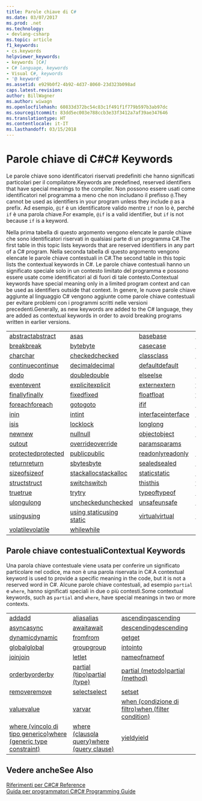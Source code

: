 ```yaml
---
title: Parole chiave di C#
ms.date: 03/07/2017
ms.prod: .net
ms.technology:
- devlang-csharp
ms.topic: article
f1_keywords:
- cs.keywords
helpviewer_keywords:
- keywords [C#]
- C# language, keywords
- Visual C#, keywords
- '@ keyword'
ms.assetid: e929b0f2-4b92-4d37-8060-23d323b098ad
caps.latest.revision: 
author: BillWagner
ms.author: wiwagn
ms.openlocfilehash: 60833d372bc54c83c1f491f1f779b597b3ab97dc
ms.sourcegitcommit: 83dd5ec003e788ccb3e33f3412a7af39ae347646
ms.translationtype: HT
ms.contentlocale: it-IT
ms.lasthandoff: 03/15/2018
---
```

# <a name="c-keywords"></a><span data-ttu-id="5b125-102">Parole chiave di C#</span><span class="sxs-lookup"><span data-stu-id="5b125-102">C# Keywords</span></span>
<span data-ttu-id="5b125-103">Le parole chiave sono identificatori riservati predefiniti che hanno significati particolari per il compilatore.</span><span class="sxs-lookup"><span data-stu-id="5b125-103">Keywords are predefined, reserved identifiers that have special meanings to the compiler.</span></span> <span data-ttu-id="5b125-104">Non possono essere usati come identificatori nel programma a meno che non includano il prefisso `@`.</span><span class="sxs-lookup"><span data-stu-id="5b125-104">They cannot be used as identifiers in your program unless they include `@` as a prefix.</span></span> <span data-ttu-id="5b125-105">Ad esempio, `@if` è un identificatore valido mentre `if` non lo è, perché `if` è una parola chiave.</span><span class="sxs-lookup"><span data-stu-id="5b125-105">For example, `@if` is a valid identifier, but `if` is not because `if` is a keyword.</span></span>  
  
 <span data-ttu-id="5b125-106">Nella prima tabella di questo argomento vengono elencate le parole chiave che sono identificatori riservati in qualsiasi parte di un programma C#.</span><span class="sxs-lookup"><span data-stu-id="5b125-106">The first table in this topic lists keywords that are reserved identifiers in any part of a C# program.</span></span> <span data-ttu-id="5b125-107">Nella seconda tabella di questo argomento vengono elencate le parole chiave contestuali in C#.</span><span class="sxs-lookup"><span data-stu-id="5b125-107">The second table in this topic lists the contextual keywords in C#.</span></span> <span data-ttu-id="5b125-108">Le parole chiave contestuali hanno un significato speciale solo in un contesto limitato del programma e possono essere usate come identificatori al di fuori di tale contesto.</span><span class="sxs-lookup"><span data-stu-id="5b125-108">Contextual keywords have special meaning only in a limited program context and can be used as identifiers outside that context.</span></span> <span data-ttu-id="5b125-109">In genere, le nuove parole chiave aggiunte al linguaggio C# vengono aggiunte come parole chiave contestuali per evitare problemi con i programmi scritti nelle versioni precedenti.</span><span class="sxs-lookup"><span data-stu-id="5b125-109">Generally, as new keywords are added to the C# language, they are added as contextual keywords in order to avoid breaking programs written in earlier versions.</span></span>  
  
|||||  
|---|---|---|---|  
|[<span data-ttu-id="5b125-110">abstract</span><span class="sxs-lookup"><span data-stu-id="5b125-110">abstract</span></span>](../../../csharp/language-reference/keywords/abstract.md)|[<span data-ttu-id="5b125-111">as</span><span class="sxs-lookup"><span data-stu-id="5b125-111">as</span></span>](../../../csharp/language-reference/keywords/as.md)|[<span data-ttu-id="5b125-112">base</span><span class="sxs-lookup"><span data-stu-id="5b125-112">base</span></span>](../../../csharp/language-reference/keywords/base.md)|[<span data-ttu-id="5b125-113">bool</span><span class="sxs-lookup"><span data-stu-id="5b125-113">bool</span></span>](../../../csharp/language-reference/keywords/bool.md)|  
|[<span data-ttu-id="5b125-114">break</span><span class="sxs-lookup"><span data-stu-id="5b125-114">break</span></span>](../../../csharp/language-reference/keywords/break.md)|[<span data-ttu-id="5b125-115">byte</span><span class="sxs-lookup"><span data-stu-id="5b125-115">byte</span></span>](../../../csharp/language-reference/keywords/byte.md)|[<span data-ttu-id="5b125-116">case</span><span class="sxs-lookup"><span data-stu-id="5b125-116">case</span></span>](../../../csharp/language-reference/keywords/switch.md)|[<span data-ttu-id="5b125-117">catch</span><span class="sxs-lookup"><span data-stu-id="5b125-117">catch</span></span>](../../../csharp/language-reference/keywords/try-catch.md)|  
|[<span data-ttu-id="5b125-118">char</span><span class="sxs-lookup"><span data-stu-id="5b125-118">char</span></span>](../../../csharp/language-reference/keywords/char.md)|[<span data-ttu-id="5b125-119">checked</span><span class="sxs-lookup"><span data-stu-id="5b125-119">checked</span></span>](../../../csharp/language-reference/keywords/checked.md)|[<span data-ttu-id="5b125-120">class</span><span class="sxs-lookup"><span data-stu-id="5b125-120">class</span></span>](../../../csharp/language-reference/keywords/class.md)|[<span data-ttu-id="5b125-121">const</span><span class="sxs-lookup"><span data-stu-id="5b125-121">const</span></span>](../../../csharp/language-reference/keywords/const.md)|  
|[<span data-ttu-id="5b125-122">continue</span><span class="sxs-lookup"><span data-stu-id="5b125-122">continue</span></span>](../../../csharp/language-reference/keywords/continue.md)|[<span data-ttu-id="5b125-123">decimal</span><span class="sxs-lookup"><span data-stu-id="5b125-123">decimal</span></span>](../../../csharp/language-reference/keywords/decimal.md)|[<span data-ttu-id="5b125-124">default</span><span class="sxs-lookup"><span data-stu-id="5b125-124">default</span></span>](../../../csharp/language-reference/keywords/default.md)|[<span data-ttu-id="5b125-125">delegate</span><span class="sxs-lookup"><span data-stu-id="5b125-125">delegate</span></span>](../../../csharp/language-reference/keywords/delegate.md)|  
|[<span data-ttu-id="5b125-126">do</span><span class="sxs-lookup"><span data-stu-id="5b125-126">do</span></span>](../../../csharp/language-reference/keywords/do.md)|[<span data-ttu-id="5b125-127">double</span><span class="sxs-lookup"><span data-stu-id="5b125-127">double</span></span>](../../../csharp/language-reference/keywords/double.md)|[<span data-ttu-id="5b125-128">else</span><span class="sxs-lookup"><span data-stu-id="5b125-128">else</span></span>](../../../csharp/language-reference/keywords/if-else.md)|[<span data-ttu-id="5b125-129">enum</span><span class="sxs-lookup"><span data-stu-id="5b125-129">enum</span></span>](../../../csharp/language-reference/keywords/enum.md)|  
|[<span data-ttu-id="5b125-130">event</span><span class="sxs-lookup"><span data-stu-id="5b125-130">event</span></span>](../../../csharp/language-reference/keywords/event.md)|[<span data-ttu-id="5b125-131">explicit</span><span class="sxs-lookup"><span data-stu-id="5b125-131">explicit</span></span>](../../../csharp/language-reference/keywords/explicit.md)|[<span data-ttu-id="5b125-132">extern</span><span class="sxs-lookup"><span data-stu-id="5b125-132">extern</span></span>](../../../csharp/language-reference/keywords/extern.md)|[<span data-ttu-id="5b125-133">false</span><span class="sxs-lookup"><span data-stu-id="5b125-133">false</span></span>](../../../csharp/language-reference/keywords/false.md)|  
|[<span data-ttu-id="5b125-134">finally</span><span class="sxs-lookup"><span data-stu-id="5b125-134">finally</span></span>](../../../csharp/language-reference/keywords/try-finally.md)|[<span data-ttu-id="5b125-135">fixed</span><span class="sxs-lookup"><span data-stu-id="5b125-135">fixed</span></span>](../../../csharp/language-reference/keywords/fixed-statement.md)|[<span data-ttu-id="5b125-136">float</span><span class="sxs-lookup"><span data-stu-id="5b125-136">float</span></span>](../../../csharp/language-reference/keywords/float.md)|[<span data-ttu-id="5b125-137">for</span><span class="sxs-lookup"><span data-stu-id="5b125-137">for</span></span>](../../../csharp/language-reference/keywords/for.md)|  
|[<span data-ttu-id="5b125-138">foreach</span><span class="sxs-lookup"><span data-stu-id="5b125-138">foreach</span></span>](../../../csharp/language-reference/keywords/foreach-in.md)|[<span data-ttu-id="5b125-139">goto</span><span class="sxs-lookup"><span data-stu-id="5b125-139">goto</span></span>](../../../csharp/language-reference/keywords/goto.md)|[<span data-ttu-id="5b125-140">if</span><span class="sxs-lookup"><span data-stu-id="5b125-140">if</span></span>](../../../csharp/language-reference/keywords/if-else.md)|[<span data-ttu-id="5b125-141">implicit</span><span class="sxs-lookup"><span data-stu-id="5b125-141">implicit</span></span>](../../../csharp/language-reference/keywords/implicit.md)|  
|[<span data-ttu-id="5b125-142">in</span><span class="sxs-lookup"><span data-stu-id="5b125-142">in</span></span>](../../../csharp/language-reference/keywords/in.md)|[<span data-ttu-id="5b125-143">int</span><span class="sxs-lookup"><span data-stu-id="5b125-143">int</span></span>](../../../csharp/language-reference/keywords/int.md)|[<span data-ttu-id="5b125-144">interface</span><span class="sxs-lookup"><span data-stu-id="5b125-144">interface</span></span>](../../../csharp/language-reference/keywords/interface.md)|[<span data-ttu-id="5b125-145">internal</span><span class="sxs-lookup"><span data-stu-id="5b125-145">internal</span></span>](../../../csharp/language-reference/keywords/internal.md)|
|[<span data-ttu-id="5b125-146">is</span><span class="sxs-lookup"><span data-stu-id="5b125-146">is</span></span>](../../../csharp/language-reference/keywords/is.md)|[<span data-ttu-id="5b125-147">lock</span><span class="sxs-lookup"><span data-stu-id="5b125-147">lock</span></span>](../../../csharp/language-reference/keywords/lock-statement.md)|[<span data-ttu-id="5b125-148">long</span><span class="sxs-lookup"><span data-stu-id="5b125-148">long</span></span>](../../../csharp/language-reference/keywords/long.md)|[<span data-ttu-id="5b125-149">namespace</span><span class="sxs-lookup"><span data-stu-id="5b125-149">namespace</span></span>](../../../csharp/language-reference/keywords/namespace.md)|
|[<span data-ttu-id="5b125-150">new</span><span class="sxs-lookup"><span data-stu-id="5b125-150">new</span></span>](../../../csharp/language-reference/keywords/new.md)|[<span data-ttu-id="5b125-151">null</span><span class="sxs-lookup"><span data-stu-id="5b125-151">null</span></span>](../../../csharp/language-reference/keywords/null.md)|[<span data-ttu-id="5b125-152">object</span><span class="sxs-lookup"><span data-stu-id="5b125-152">object</span></span>](../../../csharp/language-reference/keywords/object.md)|[<span data-ttu-id="5b125-153">operator</span><span class="sxs-lookup"><span data-stu-id="5b125-153">operator</span></span>](../../../csharp/language-reference/keywords/operator.md)|
|[<span data-ttu-id="5b125-154">out</span><span class="sxs-lookup"><span data-stu-id="5b125-154">out</span></span>](../../../csharp/language-reference/keywords/out.md)|[<span data-ttu-id="5b125-155">override</span><span class="sxs-lookup"><span data-stu-id="5b125-155">override</span></span>](../../../csharp/language-reference/keywords/override.md)|[<span data-ttu-id="5b125-156">params</span><span class="sxs-lookup"><span data-stu-id="5b125-156">params</span></span>](../../../csharp/language-reference/keywords/params.md)|[<span data-ttu-id="5b125-157">private</span><span class="sxs-lookup"><span data-stu-id="5b125-157">private</span></span>](../../../csharp/language-reference/keywords/private.md)|
|[<span data-ttu-id="5b125-158">protected</span><span class="sxs-lookup"><span data-stu-id="5b125-158">protected</span></span>](../../../csharp/language-reference/keywords/protected.md)|[<span data-ttu-id="5b125-159">public</span><span class="sxs-lookup"><span data-stu-id="5b125-159">public</span></span>](../../../csharp/language-reference/keywords/public.md)|[<span data-ttu-id="5b125-160">readonly</span><span class="sxs-lookup"><span data-stu-id="5b125-160">readonly</span></span>](../../../csharp/language-reference/keywords/readonly.md)|[<span data-ttu-id="5b125-161">ref</span><span class="sxs-lookup"><span data-stu-id="5b125-161">ref</span></span>](../../../csharp/language-reference/keywords/ref.md)|
|[<span data-ttu-id="5b125-162">return</span><span class="sxs-lookup"><span data-stu-id="5b125-162">return</span></span>](../../../csharp/language-reference/keywords/return.md)|[<span data-ttu-id="5b125-163">sbyte</span><span class="sxs-lookup"><span data-stu-id="5b125-163">sbyte</span></span>](../../../csharp/language-reference/keywords/sbyte.md)|[<span data-ttu-id="5b125-164">sealed</span><span class="sxs-lookup"><span data-stu-id="5b125-164">sealed</span></span>](../../../csharp/language-reference/keywords/sealed.md)|[<span data-ttu-id="5b125-165">short</span><span class="sxs-lookup"><span data-stu-id="5b125-165">short</span></span>](../../../csharp/language-reference/keywords/short.md)||
[<span data-ttu-id="5b125-166">sizeof</span><span class="sxs-lookup"><span data-stu-id="5b125-166">sizeof</span></span>](../../../csharp/language-reference/keywords/sizeof.md)|[<span data-ttu-id="5b125-167">stackalloc</span><span class="sxs-lookup"><span data-stu-id="5b125-167">stackalloc</span></span>](../../../csharp/language-reference/keywords/stackalloc.md)|[<span data-ttu-id="5b125-168">static</span><span class="sxs-lookup"><span data-stu-id="5b125-168">static</span></span>](../../../csharp/language-reference/keywords/static.md)|[<span data-ttu-id="5b125-169">string</span><span class="sxs-lookup"><span data-stu-id="5b125-169">string</span></span>](../../../csharp/language-reference/keywords/string.md)|
|[<span data-ttu-id="5b125-170">struct</span><span class="sxs-lookup"><span data-stu-id="5b125-170">struct</span></span>](../../../csharp/language-reference/keywords/struct.md)|[<span data-ttu-id="5b125-171">switch</span><span class="sxs-lookup"><span data-stu-id="5b125-171">switch</span></span>](../../../csharp/language-reference/keywords/switch.md)|[<span data-ttu-id="5b125-172">this</span><span class="sxs-lookup"><span data-stu-id="5b125-172">this</span></span>](../../../csharp/language-reference/keywords/this.md)|[<span data-ttu-id="5b125-173">throw</span><span class="sxs-lookup"><span data-stu-id="5b125-173">throw</span></span>](../../../csharp/language-reference/keywords/throw.md)|
|[<span data-ttu-id="5b125-174">true</span><span class="sxs-lookup"><span data-stu-id="5b125-174">true</span></span>](../../../csharp/language-reference/keywords/true.md)|[<span data-ttu-id="5b125-175">try</span><span class="sxs-lookup"><span data-stu-id="5b125-175">try</span></span>](../../../csharp/language-reference/keywords/try-catch.md)|[<span data-ttu-id="5b125-176">typeof</span><span class="sxs-lookup"><span data-stu-id="5b125-176">typeof</span></span>](../../../csharp/language-reference/keywords/typeof.md)|[<span data-ttu-id="5b125-177">uint</span><span class="sxs-lookup"><span data-stu-id="5b125-177">uint</span></span>](../../../csharp/language-reference/keywords/uint.md)|
|[<span data-ttu-id="5b125-178">ulong</span><span class="sxs-lookup"><span data-stu-id="5b125-178">ulong</span></span>](../../../csharp/language-reference/keywords/ulong.md)|[<span data-ttu-id="5b125-179">unchecked</span><span class="sxs-lookup"><span data-stu-id="5b125-179">unchecked</span></span>](../../../csharp/language-reference/keywords/unchecked.md)|[<span data-ttu-id="5b125-180">unsafe</span><span class="sxs-lookup"><span data-stu-id="5b125-180">unsafe</span></span>](../../../csharp/language-reference/keywords/unsafe.md)|[<span data-ttu-id="5b125-181">ushort</span><span class="sxs-lookup"><span data-stu-id="5b125-181">ushort</span></span>](../../../csharp/language-reference/keywords/ushort.md)|
|[<span data-ttu-id="5b125-182">using</span><span class="sxs-lookup"><span data-stu-id="5b125-182">using</span></span>](../../../csharp/language-reference/keywords/using.md)|[<span data-ttu-id="5b125-183">using static</span><span class="sxs-lookup"><span data-stu-id="5b125-183">using static</span></span>](using-static.md)|[<span data-ttu-id="5b125-184">virtual</span><span class="sxs-lookup"><span data-stu-id="5b125-184">virtual</span></span>](../../../csharp/language-reference/keywords/virtual.md)|[<span data-ttu-id="5b125-185">void</span><span class="sxs-lookup"><span data-stu-id="5b125-185">void</span></span>](../../../csharp/language-reference/keywords/void.md)|
|[<span data-ttu-id="5b125-186">volatile</span><span class="sxs-lookup"><span data-stu-id="5b125-186">volatile</span></span>](../../../csharp/language-reference/keywords/volatile.md)|[<span data-ttu-id="5b125-187">while</span><span class="sxs-lookup"><span data-stu-id="5b125-187">while</span></span>](../../../csharp/language-reference/keywords/while.md)|

## <a name="contextual-keywords"></a><span data-ttu-id="5b125-188">Parole chiave contestuali</span><span class="sxs-lookup"><span data-stu-id="5b125-188">Contextual Keywords</span></span>  
 <span data-ttu-id="5b125-189">Una parola chiave contestuale viene usata per conferire un significato particolare nel codice, ma non è una parola riservata in C#.</span><span class="sxs-lookup"><span data-stu-id="5b125-189">A contextual keyword is used to provide a specific meaning in the code, but it is not a reserved word in C#.</span></span> <span data-ttu-id="5b125-190">Alcune parole chiave contestuali, ad esempio `partial` e `where`, hanno significati speciali in due o più contesti.</span><span class="sxs-lookup"><span data-stu-id="5b125-190">Some contextual keywords, such as `partial` and `where`, have special meanings in two or more contexts.</span></span>  
  
||||  
|---|---|---|  
|[<span data-ttu-id="5b125-191">add</span><span class="sxs-lookup"><span data-stu-id="5b125-191">add</span></span>](../../../csharp/language-reference/keywords/add.md)|[<span data-ttu-id="5b125-192">alias</span><span class="sxs-lookup"><span data-stu-id="5b125-192">alias</span></span>](../../../csharp/language-reference/keywords/extern-alias.md)|[<span data-ttu-id="5b125-193">ascending</span><span class="sxs-lookup"><span data-stu-id="5b125-193">ascending</span></span>](../../../csharp/language-reference/keywords/ascending.md)|  
|[<span data-ttu-id="5b125-194">async</span><span class="sxs-lookup"><span data-stu-id="5b125-194">async</span></span>](../../../csharp/language-reference/keywords/async.md)|[<span data-ttu-id="5b125-195">await</span><span class="sxs-lookup"><span data-stu-id="5b125-195">await</span></span>](../../../csharp/language-reference/keywords/await.md)|[<span data-ttu-id="5b125-196">descending</span><span class="sxs-lookup"><span data-stu-id="5b125-196">descending</span></span>](../../../csharp/language-reference/keywords/descending.md)|  
|[<span data-ttu-id="5b125-197">dynamic</span><span class="sxs-lookup"><span data-stu-id="5b125-197">dynamic</span></span>](../../../csharp/language-reference/keywords/dynamic.md)|[<span data-ttu-id="5b125-198">from</span><span class="sxs-lookup"><span data-stu-id="5b125-198">from</span></span>](../../../csharp/language-reference/keywords/from-clause.md)|[<span data-ttu-id="5b125-199">get</span><span class="sxs-lookup"><span data-stu-id="5b125-199">get</span></span>](../../../csharp/language-reference/keywords/get.md)|  
|[<span data-ttu-id="5b125-200">global</span><span class="sxs-lookup"><span data-stu-id="5b125-200">global</span></span>](../../../csharp/language-reference/keywords/global.md)|[<span data-ttu-id="5b125-201">group</span><span class="sxs-lookup"><span data-stu-id="5b125-201">group</span></span>](../../../csharp/language-reference/keywords/group-clause.md)|[<span data-ttu-id="5b125-202">into</span><span class="sxs-lookup"><span data-stu-id="5b125-202">into</span></span>](../../../csharp/language-reference/keywords/into.md)|  
|[<span data-ttu-id="5b125-203">join</span><span class="sxs-lookup"><span data-stu-id="5b125-203">join</span></span>](../../../csharp/language-reference/keywords/join-clause.md)|[<span data-ttu-id="5b125-204">let</span><span class="sxs-lookup"><span data-stu-id="5b125-204">let</span></span>](../../../csharp/language-reference/keywords/let-clause.md)|[<span data-ttu-id="5b125-205">nameof</span><span class="sxs-lookup"><span data-stu-id="5b125-205">nameof</span></span>](nameof.md)|   
|[<span data-ttu-id="5b125-206">orderby</span><span class="sxs-lookup"><span data-stu-id="5b125-206">orderby</span></span>](../../../csharp/language-reference/keywords/orderby-clause.md)|[<span data-ttu-id="5b125-207">partial (tipo)</span><span class="sxs-lookup"><span data-stu-id="5b125-207">partial (type)</span></span>](../../../csharp/language-reference/keywords/partial-type.md)|[<span data-ttu-id="5b125-208">partial (metodo)</span><span class="sxs-lookup"><span data-stu-id="5b125-208">partial (method)</span></span>](../../../csharp/language-reference/keywords/partial-method.md)|   
|[<span data-ttu-id="5b125-209">remove</span><span class="sxs-lookup"><span data-stu-id="5b125-209">remove</span></span>](../../../csharp/language-reference/keywords/remove.md)|[<span data-ttu-id="5b125-210">select</span><span class="sxs-lookup"><span data-stu-id="5b125-210">select</span></span>](../../../csharp/language-reference/keywords/select-clause.md)|[<span data-ttu-id="5b125-211">set</span><span class="sxs-lookup"><span data-stu-id="5b125-211">set</span></span>](../../../csharp/language-reference/keywords/set.md)|   
|[<span data-ttu-id="5b125-212">value</span><span class="sxs-lookup"><span data-stu-id="5b125-212">value</span></span>](../../../csharp/language-reference/keywords/value.md)|[<span data-ttu-id="5b125-213">var</span><span class="sxs-lookup"><span data-stu-id="5b125-213">var</span></span>](../../../csharp/language-reference/keywords/var.md)|[<span data-ttu-id="5b125-214">when (condizione di filtro)</span><span class="sxs-lookup"><span data-stu-id="5b125-214">when (filter condition)</span></span>](when.md)|   
|[<span data-ttu-id="5b125-215">where (vincolo di tipo generico)</span><span class="sxs-lookup"><span data-stu-id="5b125-215">where (generic type constraint)</span></span>](../../../csharp/language-reference/keywords/where-generic-type-constraint.md)|[<span data-ttu-id="5b125-216">where (clausola query)</span><span class="sxs-lookup"><span data-stu-id="5b125-216">where (query clause)</span></span>](../../../csharp/language-reference/keywords/where-clause.md)|[<span data-ttu-id="5b125-217">yield</span><span class="sxs-lookup"><span data-stu-id="5b125-217">yield</span></span>](../../../csharp/language-reference/keywords/yield.md)|  
  
## <a name="see-also"></a><span data-ttu-id="5b125-218">Vedere anche</span><span class="sxs-lookup"><span data-stu-id="5b125-218">See Also</span></span>  
 [<span data-ttu-id="5b125-219">Riferimenti per C#</span><span class="sxs-lookup"><span data-stu-id="5b125-219">C# Reference</span></span>](../../../csharp/language-reference/index.md)  
 [<span data-ttu-id="5b125-220">Guida per programmatori C#</span><span class="sxs-lookup"><span data-stu-id="5b125-220">C# Programming Guide</span></span>](../../../csharp/programming-guide/index.md)
